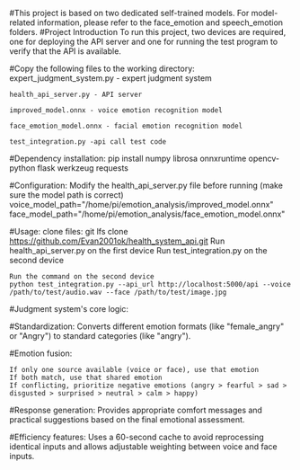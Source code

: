 #This project is based on two dedicated self-trained models. For model-related information, please refer to the face_emotion and speech_emotion folders.
#Project Introduction
	To run this project, two devices are required, one for deploying the API server and one for running the test program to verify that the API is available.

#Copy the following files to the working directory:
	expert_judgment_system.py - expert judgment system

	health_api_server.py - API server

	improved_model.onnx - voice emotion recognition model

	face_emotion_model.onnx - facial emotion recognition model

	test_integration.py -api call test code

#Dependency installation:
	pip install numpy librosa onnxruntime opencv-python flask werkzeug requests

#Configuration:
	Modify the health_api_server.py file before running (make sure the model path is correct)
	voice_model_path="/home/pi/emotion_analysis/improved_model.onnx"
	face_model_path="/home/pi/emotion_analysis/face_emotion_model.onnx"

#Usage:
	clone files: git lfs clone https://github.com/Evan2001ok/health_system_api.git
	Run health_api_server.py on the first device
	Run test_integration.py on the second device
 
	Run the command on the second device
	python test_integration.py --api_url http://localhost:5000/api --voice /path/to/test/audio.wav --face /path/to/test/image.jpg


 #Judgment system's core logic:

#Standardization: 
	Converts different emotion formats (like "female_angry" or "Angry") to standard categories (like "angry").

#Emotion fusion:

	If only one source available (voice or face), use that emotion
	If both match, use that shared emotion
	If conflicting, prioritize negative emotions (angry > fearful > sad > disgusted > surprised > neutral > calm > happy)


#Response generation: 
	Provides appropriate comfort messages and practical suggestions based on the final emotional assessment.

#Efficiency features: 
	Uses a 60-second cache to avoid reprocessing identical inputs and allows adjustable weighting between voice and face inputs.


